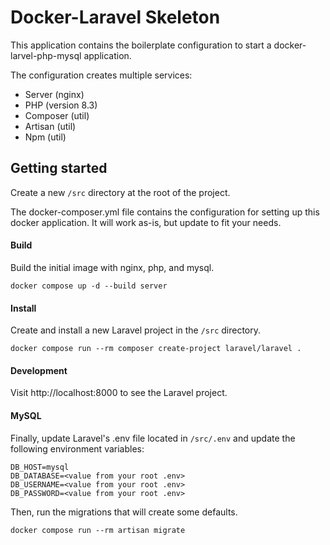 # Docker-Laravel Skeleton

This application contains the boilerplate configuration to start a docker-larvel-php-mysql application.

The configuration creates multiple services:

-   Server (nginx)
-   PHP (version 8.3)
-   Composer (util)
-   Artisan (util)
-   Npm (util)

## Getting started

Create a new `/src` directory at the root of the project.

The docker-composer.yml file contains the configuration for setting up this docker application. It will work as-is, but update to fit your needs.

#### Build

Build the initial image with nginx, php, and mysql.

```
docker compose up -d --build server
```

#### Install

Create and install a new Laravel project in the `/src` directory.

```
docker compose run --rm composer create-project laravel/laravel .
```

#### Development

Visit http://localhost:8000 to see the Laravel project.

#### MySQL

Finally, update Laravel's .env file located in `/src/.env` and update the following environment variables:

```
DB_HOST=mysql
DB_DATABASE=<value from your root .env>
DB_USERNAME=<value from your root .env>
DB_PASSWORD=<value from your root .env>
```

Then, run the migrations that will create some defaults.

```
docker compose run --rm artisan migrate
```
